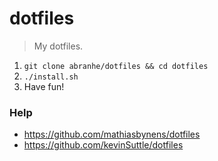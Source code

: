 # dotfiles

> My dotfiles.

1. `git clone abranhe/dotfiles && cd dotfiles`
2. `./install.sh`
3. Have fun!

### Help

- https://github.com/mathiasbynens/dotfiles
- https://github.com/kevinSuttle/dotfiles

